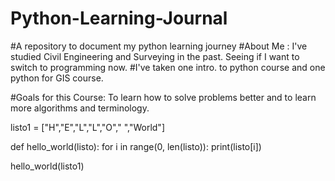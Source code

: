 # Python-Learning-Journal
#A repository to document my python learning journey
#About Me : I've studied Civil Engineering and Surveying in the past. Seeing if I want to switch to programming now.
               #I've taken one intro. to python course and one python for GIS course.

#Goals for this Course: To learn how to solve problems better and to learn more algorithms and terminology.



listo1 = ["H","E","L","L","O"," ","World"]

def hello_world(listo):
    for i in range(0, len(listo)):
        print(listo[i])

hello_world(listo1)
